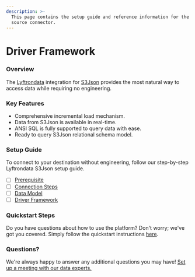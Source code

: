 ```yaml
---
description: >-
  This page contains the setup guide and reference information for the S3Json
  source connector.
---
```


# Driver Framework

### Overview

The [Lyftrondata](https://www.lyftrondata.com/) integration for [S3Json](https://www.lyftrondata.com/integration/technology-analytics/amazon-s3-json/) provides the most natural way to access data while requiring no engineering.

### Key Features

* Comprehensive incremental load mechanism.
* Data from S3Json is available in real-time.
* ANSI SQL is fully supported to query data with ease.
* Ready to query S3Json relational schema model.

### Setup Guide

To connect to your destination without engineering, follow our step-by-step Lyftrondata S3Json setup guide.

* [ ] [Prerequisite](../../amazon-s3/prerequisite.md)
* [ ] [Connection Steps](../../amazon-s3/connection-steps.md)
* [ ] [Data Model](../../amazon-s3/data-model/erd.md)
* [ ] [Driver Framework](../../amazon-s3/driver-framework/)

### Quickstart Steps

Do you have questions about how to use the platform? Don't worry; we've got you covered. Simply follow the quickstart instructions [here](../).

### Questions? <a href="#questions" id="questions"></a>

We're always happy to answer any additional questions you may have! [Set up a meeting with our data experts.](https://www.lyftrondata.com/book-a-meeting/)
